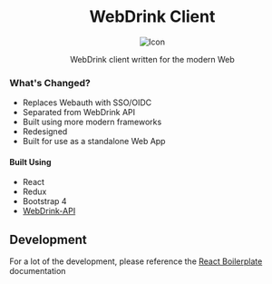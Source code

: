 <div align="center">

# WebDrink Client

![Icon](https://user-images.githubusercontent.com/9310513/35132716-95e41ca2-fc9a-11e7-97ee-80c76dbd5c16.png)

WebDrink client written for the modern Web

</div>

### What's Changed?
- Replaces Webauth with SSO/OIDC
- Separated from WebDrink API
- Built using more modern frameworks
- Redesigned
- Built for use as a standalone Web App

#### Built Using
- React
- Redux
- Bootstrap 4
- [WebDrink-API](https://github.com/ComputerScienceHouse/WebDrink-API)

## Development

For a lot of the development, please reference the [React Boilerplate](https://github.com/react-boilerplate/react-boilerplate) documentation
